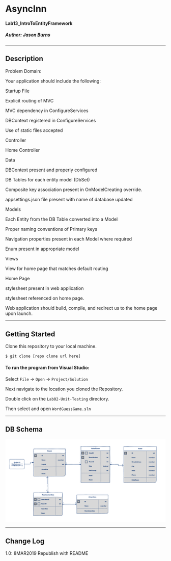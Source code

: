 # AsyncInn
#### Lab13_IntroToEntityFramework
##### *Author: Jason Burns*

------------------------------

## Description

Problem Domain:

Your application should include the following:

Startup File

Explicit routing of MVC

MVC dependency in ConfigureServices

DBContext registered in ConfigureServices

Use of static files accepted

Controller

Home Controller

Data

DBContext present and properly configured

DB Tables for each entity model (DbSet<T>)

Composite key association present in OnModelCreating override.

appsettings.json file present with name of database updated

Models

Each Entity from the DB Table converted into a Model

Proper naming conventions of Primary keys

Navigation properties present in each Model where required

Enum present in appropriate model

Views

View for home page that matches default routing

Home Page

stylesheet present in web application

stylesheet referenced on home page.

Web application should build, compile, and redirect us to the home page upon launch.


------------------------------

## Getting Started
Clone this repository to your local machine.
```
$ git clone [repo clone url here]
```
#### To run the program from Visual Studio:
Select ```File``` -> ```Open``` -> ```Project/Solution```

Next navigate to the location you cloned the Repository.

Double click on the ```Lab02-Unit-Testing``` directory.

Then select and open ```WordGuessGame.sln```

------------------------------

## DB Schema

![CLI](https://github.com/IanGifford261/AsyncInn/raw/master/Async_Inn/Async_Inn/Assets/AsyncInn.png) <br>

------------------------------

## Change Log

1.0: 8MAR2019 Republish with README

